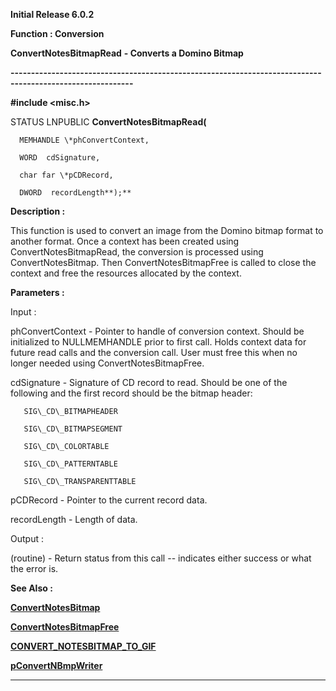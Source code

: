 




<!--
 /\* Font Definitions \*/
 @font-face
 {font-family:Helv;
 panose-1:2 11 6 4 2 2 2 3 2 4;}
@font-face
 {font-family:"Cambria Math";
 panose-1:2 4 5 3 5 4 6 3 2 4;}
 /\* Style Definitions \*/
 p.MsoNormal, li.MsoNormal, div.MsoNormal
 {margin-top:0cm;
 margin-right:0cm;
 margin-bottom:8.0pt;
 margin-left:0cm;
 line-height:107%;
 font-size:11.0pt;
 font-family:"Calibri",sans-serif;}
.MsoChpDefault
 {font-size:11.0pt;}
.MsoPapDefault
 {margin-bottom:8.0pt;
 line-height:107%;}
 /\* Page Definitions \*/
 @page WordSection1
 {size:612.0pt 792.0pt;
 margin:72.0pt 72.0pt 72.0pt 72.0pt;}
div.WordSection1
 {page:WordSection1;}
-->




**Initial Release 6.0.2**



**Function : Conversion**



**ConvertNotesBitmapRead** **- Converts
a Domino Bitmap**


**----------------------------------------------------------------------------------------------------------**



**#include <misc.h>**



STATUS
LNPUBLIC **ConvertNotesBitmapRead(**  

      MEMHANDLE \*phConvertContext,  

      WORD  cdSignature,  

      char far \*pCDRecord,  

      DWORD  recordLength**);**



**Description :**



This
function is used to convert an image from the Domino bitmap format to another
format. Once a context has been created using ConvertNotesBitmapRead, the
conversion is processed using ConvertNotesBitmap. Then ConvertNotesBitmapFree
is called to close the context and free the resources allocated by the context.


 


**Parameters :**



Input :  

phConvertContext  -  Pointer to handle of conversion context. Should be
initialized to NULLMEMHANDLE prior to first call.  Holds context data for
future read calls and the conversion call. User must free this when no longer
needed using ConvertNotesBitmapFree.  

  

cdSignature  -  Signature of CD record to read. Should be one of the following
and the first record should be the bitmap header:  

       SIG\_CD\_BITMAPHEADER  

       SIG\_CD\_BITMAPSEGMENT  

       SIG\_CD\_COLORTABLE  

       SIG\_CD\_PATTERNTABLE  

       SIG\_CD\_TRANSPARENTTABLE  

  

pCDRecord  -  Pointer to the current record data.  

  

recordLength  -  Length of data.  

  




Output :  

(routine)  -  Return status from this call -- indicates either success or what
the error is.   

  

  




 **See Also :**


**[ConvertNotesBitmap](ConvertNotesBitmap.md)**


**[ConvertNotesBitmapFree](ConvertNotesBitmapFree.md)**


**[CONVERT\_NOTESBITMAP\_TO\_GIF](notes:///8525872100478C66/61FD4E9848264AD28525620B006BA8BD/9E7655C69B89416A85256CFC006DE137)**


**[pConvertNBmpWriter](pConvertNBmpWriter.md)**



----------------------------------------------------------------------------------------------------------


 





